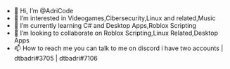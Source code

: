 - 👋 Hi, I’m @AdriCode
- 👀 I’m interested in Videogames,Cibersecurity,Linux and related,Music
- 🌱 I’m currently learning C# and Desktop Apps,Roblox Scripting
- 💞️ I’m looking to collaborate on Roblox Scripting,Linux Related,Desktop Apps
- 📫 How to reach me you can talk to me on discord i have two accounts | dtbadri#3705 | dtbadri#7106




<!---
AdriCode/AdriCode is a ✨ special ✨ repository because its `README.md` (this file) appears on your GitHub profile.
You can click the Preview link to take a look at your changes.
--->
